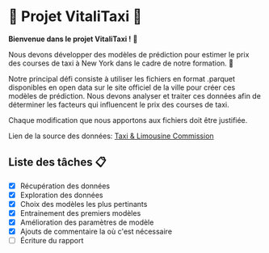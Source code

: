 # :oncoming_taxi: Projet VitaliTaxi :oncoming_taxi:
**Bienvenue dans le projet VitaliTaxi !** 👋 

Nous devons développer des modèles de prédiction pour estimer le prix des courses de taxi à New York dans le cadre de notre formation. 🗽

Notre principal défi consiste à utiliser les fichiers en format .parquet disponibles en open data sur le site officiel de la ville pour créer ces modèles de prédiction. Nous devons analyser et traiter ces données afin de déterminer les facteurs qui influencent le prix des courses de taxi.

Chaque modification que nous apportons aux fichiers doit être justifiée.

Lien de la source des données: [Taxi & Limousine Commission](https://www.nyc.gov/site/tlc/about/tlc-trip-record-data.page)

## Liste des tâches :clipboard:

- [X] Récupération des données
- [X] Exploration des données
- [X] Choix des modèles les plus pertinants
- [X] Entrainement des premiers modèles
- [X] Amélioration des paramètres de modèle
- [X] Ajouts de commentaire la où c'est nécessaire
- [ ] Écriture du rapport
